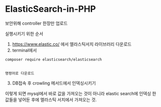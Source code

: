 # ElasticSearch-in-PHP

보안위해 controller 한장만 업로드

실행시키기 위한 순서

  1. https://www.elastic.co/ 에서 엘라스틱서치 라이브러리 다운로드
  2. terminal에서
  
  >

    composer require elasticsearch/elasticsearch

    
    명령어로 다운로드

  3. DB접속 후 crowling 메서드에서 인덱싱시키기

이렇게 되면 mysql에서 바로 값을 가져오는 것이 아니라
elastic search에 인덱싱 한 값들을 넣어둔 후에 엘라스틱 서치에서 가져오는 것.
